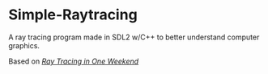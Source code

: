 # Simple-Raytracing
A ray tracing program made in SDL2 w/C++ to better understand computer graphics.

Based on [_Ray Tracing in One Weekend_](https://raytracing.github.io/books/RayTracingInOneWeekend.html)

